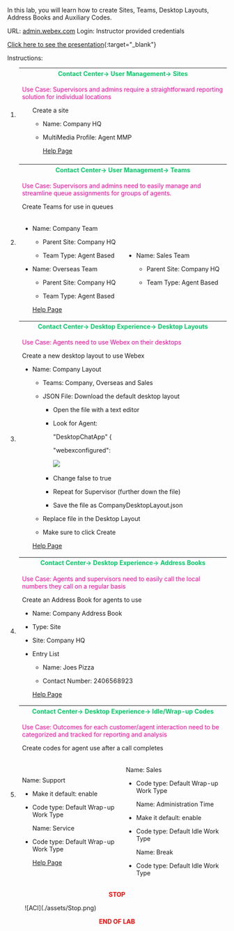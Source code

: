 In this lab, you will learn how to create Sites, Teams, Desktop Layouts,
Address Books and Auxiliary Codes.

URL: [admin.webex.com](http://admin.webex.com/) Login: Instructor
provided credentials

[Click here to see the presentation](./Lab2.html){:target="_blank"}

Instructions:

<table>
<colgroup>
<col style="width: 4%" />
<col style="width: 47%" />
<col style="width: 47%" />
</colgroup>
<thead>
<tr>
<td rowspan="2">1.</td>
<th colspan="2"><span style="color:#00CC66;">Contact Center-&gt; User Management-&gt; Sites</span></th>
</tr>
<tr>
<td colspan="2"><span style="color:#FF0099;"><p>Use Case: Supervisors and admins require a straightforward
reporting solution for individual locations</p></span>
<ul>
<p>Create a site</p>
<ul>
<li><p>Name: Company HQ</p></li>
<li><p>MultiMedia Profile: Agent MMP</p></li>
<a href="https://help.webex.com/en-us/article/nqipixt/Manage-sites-in-Webex-Contact-Center" target="_blank">Help Page</a>
</ul></td>
</tr>
<td>
<tr>
<td rowspan="3">2.</td>
<th colspan="2"><span style="color:#00CC66;">Contact Center-&gt; User Management-&gt; Teams</th></span>
</tr>
<tr>
<td colspan="2"><span style="color:#FF0099;"><p>Use Case: Supervisors and admins need to easily manage and
streamline queue assignments for groups of agents.</p></span>
<p>Create Teams for use in queues</p>
<tr>
<td><ul>
<li><p>Name: Company Team</p></li>
<ul>
<li><p>Parent Site: Company HQ</p></li>
<li><p>Team Type: Agent Based</p></li>
</ul></li>
<li><p>Name: Overseas Team</p></li>
<ul>
<li><p>Parent Site: Company HQ</p></li>
<li><p>Team Type: Agent Based</p></li>
</ul></li>
<a href="https://help.webex.com/en-us/article/mqf72s/Manage-teams-in-Webex-Contact-Center" target="_blank">Help Page</a>
</ul></li>
</ul></th>
<td><ul>
<li><p>Name: Sales Team</p>
<ul>
<li><p>Parent Site: Company HQ</p></li>
<li><p>Team Type: Agent Based</p></li>
</ul></li>
</ul></td>
</tr>
<tr>
<td rowspan="2">3.</td>
<th colspan="2"><span style="color:#00CC66;">Contact Center-&gt; Desktop Experience-&gt; Desktop
Layouts</th></span>
</tr>
<tr>
<td colspan="2"><span style="color:#FF0099;"><p>Use Case: Agents need to use Webex on their desktops</p></span>
<p>Create a new desktop layout to use Webex</p>
<ul>
<li><p>Name: Company Layout</p>
<ul>
<li><p>Teams: Company, Overseas and Sales</p></li>
<li><p>JSON File: Download the default desktop layout</p>
<ul>
<li><p>Open the file with a text editor</p>
<li><p>Look for Agent:</p></li>
  <p>"DesktopChatApp" {</p></li>
  <p>"webexconfigured":</p></li>

  <img src="/Json.png">
  
  <li><p>Change false to true</p></li>
<li><p>Repeat for Supervisor (further down the file)</p></li>
</li>
<li><p>Save the file as CompanyDesktopLayout.json</p></li>
</ul>
<li><p>Replace file in the Desktop Layout</p></li>
</li>
<li><p>Make sure to click Create</p></li>
</ul></li>
<a href="https://help.webex.com/en-us/article/60x9ji/Manage-desktop-layouts" target="_blank">Help Page</a>
</ul></td>
</tr>
<tr>
<td rowspan="2">4.</td>
<th colspan="2"><span style="color:#00CC66;">Contact Center-&gt; Desktop Experience-&gt; Address
Books</th></span>
</tr>
<tr>
<td colspan="2"><span style="color:#FF0099;"><p>Use Case: Agents and supervisors need to easily call the local
numbers they call on a regular basis</p></span>
<p>Create an Address Book for agents to use</p>
<ul>
<li><p>Name: Company Address Book</p></li>
<li><p>Type: Site</p></li>
<li><p>Site: Company HQ</p></li>
<li><p>Entry List</p>
<ul>
<li><p>Name: Joes Pizza</p></li>
<li><p>Contact Number: 2406568923</p></li>
</ul></li>
<a href="https://help.webex.com/en-us/">Help Page</a>
</ul></td>
</tr>
<tr>
<td rowspan="3">5.</td>
<th colspan="2"><span style="color:#00CC66;">Contact Center-&gt; Desktop Experience-&gt; Idle/Wrap-up
Codes</th><span>
</tr>
<tr>
<td colspan="2"><span style="color:#FF0099;"><p>Use Case: Outcomes for each customer/agent interaction need to
be categorized and tracked for reporting and analysis</p></span>
<p>Create codes for agent use after a call completes</p></td>
</tr>
<tr>
<td><p>Name: Support</p>
<ul>
<li><p>Make it default: enable</p></li>
<li><p>Code type: Default Wrap-up Work Type</p>
<p>Name: Service</p></li>
<li><p>Code type: Default Wrap-up Work Type</p></li>
<a href="https://help.webex.com/en-us/">Help Page</a>
</ul></td>
<td><p>Name: Sales</p>
<ul>
<li><p>Code type: Default Wrap-up Work Type</p>
<p>Name: Administration Time</p></li>
<li><p>Make it default: enable</p></li>
<li><p>Code type: Default Idle Work Type</p>
<p>Name: Break</p></li>
<li><p>Code type: Default Idle Work Type</p></li>
</ul></td>
</tr>
</tbody>
</table>

<center><span style="color: Red;"><strong>STOP</strong></span></center>
<figure markdown>
  ![ACI](./assets/Stop.png)
</figure>

<center><span style="color: Red;"><strong>END OF LAB</strong></span></center>